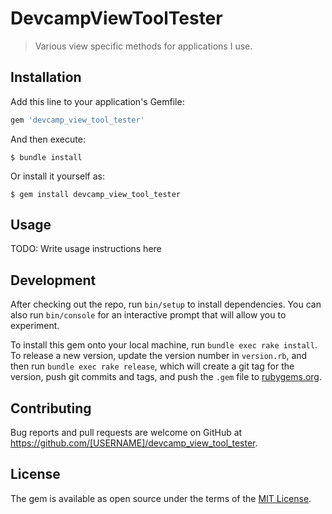 # DevcampViewToolTester

> Various view specific methods for applications I use.

## Installation

Add this line to your application's Gemfile:

```ruby
gem 'devcamp_view_tool_tester'
```

And then execute:

    $ bundle install

Or install it yourself as:

    $ gem install devcamp_view_tool_tester

## Usage

TODO: Write usage instructions here

## Development

After checking out the repo, run `bin/setup` to install dependencies. You can also run `bin/console` for an interactive prompt that will allow you to experiment.

To install this gem onto your local machine, run `bundle exec rake install`. To release a new version, update the version number in `version.rb`, and then run `bundle exec rake release`, which will create a git tag for the version, push git commits and tags, and push the `.gem` file to [rubygems.org](https://rubygems.org).

## Contributing

Bug reports and pull requests are welcome on GitHub at https://github.com/[USERNAME]/devcamp_view_tool_tester.


## License

The gem is available as open source under the terms of the [MIT License](https://opensource.org/licenses/MIT).

